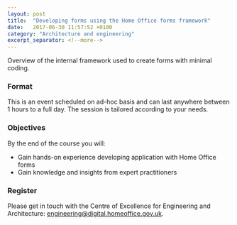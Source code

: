 ```yaml
---
layout: post
title:  "Developing forms using the Home Office forms framework"
date:   2017-06-30 11:57:52 +0100
category: "Architecture and engineering"
excerpt_separator: <!--more-->
---
```


Overview of the internal framework used to create forms with minimal coding.

### Format

This is an event scheduled on ad-hoc basis and can last anywhere between 1 hours to a full day. The session is tailored according to your needs.

### Objectives

By the end of the course you will:

- Gain hands-on experience developing application with Home Office forms
- Gain knowledge and insights from expert practitioners

### Register

Please get in touch with the Centre of Excellence for Engineering and Architecture: [engineering@digital.homeoffice.gov.uk](mailto:engineering@digital.homeoffice.gov.uk).
